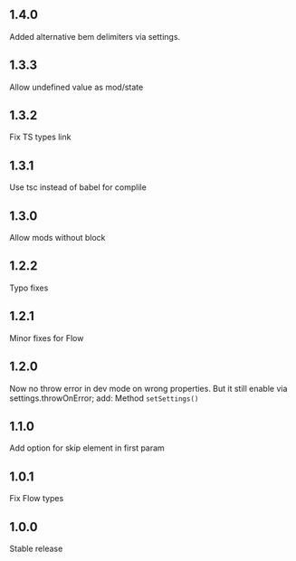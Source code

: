 ## 1.4.0
Added alternative bem delimiters via settings.

## 1.3.3
Allow undefined value as mod/state

## 1.3.2
Fix TS types link

## 1.3.1
Use tsc instead of babel for complile

## 1.3.0
Allow mods without block

## 1.2.2
Typo fixes

## 1.2.1
Minor fixes for Flow

## 1.2.0
Now no throw error in dev mode on wrong properties. But it still enable via settings.throwOnError;
add: Method `setSettings()`

## 1.1.0
Add option for skip element in first param

## 1.0.1
Fix Flow types

## 1.0.0
Stable release
